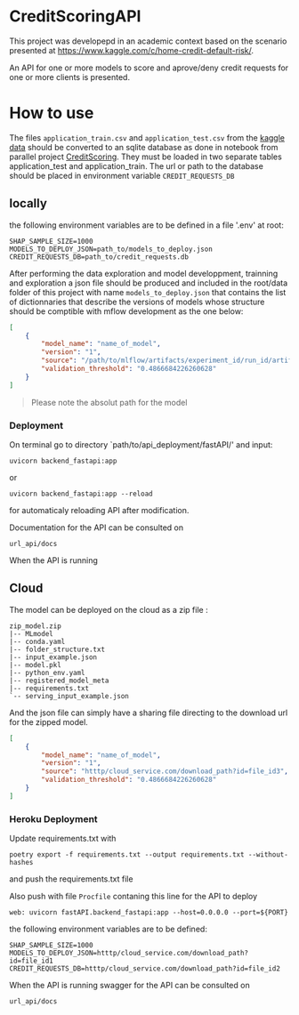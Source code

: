 # CreditScoringAPI

This project was developepd in an academic context based on the scenario presented at https://www.kaggle.com/c/home-credit-default-risk/.

An API for one or more models to score and aprove/deny credit requests for one or more clients is presented.

# How to use

The files `application_train.csv` and `application_test.csv` from the [kaggle data](https://www.kaggle.com/c/home-credit-default-risk/data) should be converted to an sqlite database as done in notebook from parallel project [CreditScoring](https://github.com/nicolascuervo/CreditScoring). They must be loaded in two separate tables application_test and application_train. The url or path to the database should be placed in environment variable `CREDIT_REQUESTS_DB`

## locally 
the following environment variables are to be defined in a file '.env' at root:

```
SHAP_SAMPLE_SIZE=1000
MODELS_TO_DEPLOY_JSON=path_to/models_to_deploy.json
CREDIT_REQUESTS_DB=path_to/credit_requests.db
```

After performing the data exploration and model developpment, trainning and exploration a json file should be produced and included in the root/data folder of this project with name `models_to_deploy.json` that contains the list of dictionnaries that describe the versions of models whose structure should be comptible with mflow development as the one below:

```json
[
    {
        "model_name": "name_of_model",
        "version": "1",
        "source": "/path/to/mlflow/artifacts/experiment_id/run_id/artifacts/lightgbm",
        "validation_threshold": "0.4866684226260628"
    }
]
```
> Please note the absolut path for the model 

### Deployment

On terminal go to directory `path/to/api_deployment/fastAPI/' and input:

```
uvicorn backend_fastapi:app
```
or 

```
uvicorn backend_fastapi:app --reload
```
for automaticaly reloading API after modification.


Documentation for the API can be consulted on
```url
url_api/docs
```
When the API is running 

## Cloud




The model can be deployed on the cloud as a zip file :
```
zip_model.zip
|-- MLmodel
|-- conda.yaml
|-- folder_structure.txt
|-- input_example.json
|-- model.pkl
|-- python_env.yaml
|-- registered_model_meta
|-- requirements.txt
`-- serving_input_example.json
```
And the json file can simply have a sharing file directing to the download url for the zipped model.
>

```json
[
    {
        "model_name": "name_of_model",
        "version": "1",
        "source": "htttp/cloud_service.com/download_path?id=file_id3",
        "validation_threshold": "0.4866684226260628"
    }
]
```

### Heroku Deployment

Update requirements.txt with
 ```
poetry export -f requirements.txt --output requirements.txt --without-hashes
```
and push the requirements.txt file

Also push with file `Procfile` contaning this line for the API to deploy

```
web: uvicorn fastAPI.backend_fastapi:app --host=0.0.0.0 --port=${PORT}
```

the following environment variables are to be defined:

```
SHAP_SAMPLE_SIZE=1000
MODELS_TO_DEPLOY_JSON=htttp/cloud_service.com/download_path?id=file_id1
CREDIT_REQUESTS_DB=htttp/cloud_service.com/download_path?id=file_id2
```


When the API is running swagger for the API can be consulted on
```url
url_api/docs
```


